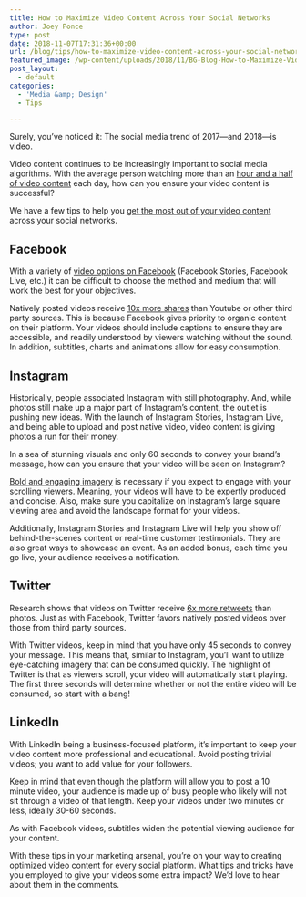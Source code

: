 ```yaml
---
title: How to Maximize Video Content Across Your Social Networks
author: Joey Ponce
type: post
date: 2018-11-07T17:31:36+00:00
url: /blog/tips/how-to-maximize-video-content-across-your-social-networks
featured_image: /wp-content/uploads/2018/11/BG-Blog-How-to-Maximize-Video-Content-Across-Your-Social-Networks-1.png
post_layout:
  - default
categories:
  - 'Media &amp; Design'
  - Tips

---
```

<span style="font-weight: 400;">Surely, you’ve noticed it: The social media trend of 2017—and 2018—is video.</span>

<span style="font-weight: 400;">Video content continues to be increasingly important to social media algorithms. With the average person watching more than an </span>[<span style="font-weight: 400;">hour and a half of video content</span>][1] <span style="font-weight: 400;">each day, how can you ensure your video content is successful?</span>

<span style="font-weight: 400;">We have a few tips to help you </span>[<span style="font-weight: 400;">get the most out of your video content</span>][2] <span style="font-weight: 400;">across your social networks. </span>

## **Facebook**

<span style="font-weight: 400;">With a variety of </span>[<span style="font-weight: 400;">video options on Facebook</span>][3] <span style="font-weight: 400;">(Facebook Stories, Facebook Live, etc.) it can be difficult to choose the method and medium that will work the best for your objectives. </span>

<span style="font-weight: 400;">Natively posted videos receive </span>[<span style="font-weight: 400;">10x more shares</span>][4] <span style="font-weight: 400;">than Youtube or other third party sources. This is because Facebook gives priority to organic content on their platform. Your videos should include captions to ensure they are accessible, and readily understood by viewers watching without the sound. In addition, subtitles, charts and animations allow for easy consumption. </span>

## **Instagram**

<span style="font-weight: 400;">Historically, people associated Instagram with still photography. And, while photos still make up a major part of Instagram’s content, the outlet is pushing new ideas. With the launch of Instagram Stories, Instagram Live, and being able to upload and post native video, video content is giving photos a run for their money.</span>

<span style="font-weight: 400;">In a sea of stunning visuals and only 60 seconds to convey your brand’s message, how can you ensure that your video will be seen on Instagram? </span>

[<span style="font-weight: 400;">Bold and engaging imagery</span>][5] <span style="font-weight: 400;">is necessary if you expect to engage with your scrolling viewers. Meaning, your videos will have to be expertly produced and concise. Also, make sure you capitalize on Instagram’s large square viewing area and avoid the landscape format for your videos.</span>

<span style="font-weight: 400;">Additionally, Instagram Stories and Instagram Live will help you show off behind-the-scenes content or real-time customer testimonials. They are also great ways to showcase an event. As an added bonus, each time you go live, your audience receives a notification. </span>

## **Twitter**

<span style="font-weight: 400;">Research shows that videos on Twitter receive </span>[<span style="font-weight: 400;">6x more retweets</span>][6] <span style="font-weight: 400;">than photos. Just as with Facebook, Twitter favors natively posted videos over those from third party sources.</span>

<span style="font-weight: 400;">With Twitter videos, keep in mind that you have only 45 seconds to convey your message. This means that, similar to Instagram, you’ll want to utilize eye-catching imagery that can be consumed quickly. The highlight of Twitter is that as viewers scroll, your video will automatically start playing. The first three seconds will determine whether or not the entire video will be consumed, so start with a bang!</span>

## **LinkedIn**

<span style="font-weight: 400;">With LinkedIn being a business-focused platform, it’s important to keep your video content more professional and educational. Avoid posting trivial videos; you want to add value for your followers.</span>

<span style="font-weight: 400;">Keep in mind that even though the platform will allow you to post a 10 minute video, your audience is made up of busy people who likely will not sit through a video of that length. Keep your videos under two minutes or less, ideally 30-60 seconds. </span>

<span style="font-weight: 400;">As with Facebook videos, subtitles widen the potential viewing audience for your content.</span>

<span style="font-weight: 400;">With these tips in your marketing arsenal, you’re on your way to creating optimized video content for every social platform. What tips and tricks have you employed to give your videos some extra impact? We’d love to hear about them in the comments.</span>

 [1]: https://www.wyzowl.com/video-marketing-statistics-2018/
 [2]: http://localhost/brandglue/old-website/blog/social-media/5-tips-maximize-effectiveness-facebook-live-video
 [3]: http://localhost/brandglue/old-website/blog/social-media-tips/5-ways-digital-marketers-tap-power-social-video
 [4]: https://www.forbes.com/sites/johnkoetsier/2017/03/13/facebook-native-video-gets-10x-more-shares-than-youtube/#d910d491c66a
 [5]: http://localhost/brandglue/old-website/blog/social-media-tips/5-design-must-haves-before-creating-your-social-ad
 [6]: https://blog.bufferapp.com/social-media-video-marketing-statistics